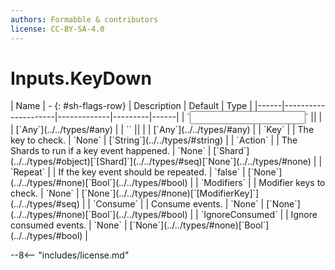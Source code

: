 ```yaml
---
authors: Formabble & contributors
license: CC-BY-SA-4.0
---
```



# Inputs.KeyDown

<div class="sh-parameters" markdown="1">
| Name | - {: #sh-flags-row} | Description | Default | Type |
|------|---------------------|-------------|---------|------|
| `<input>` || | | [`Any`](../../types/#any) |
| `<output>` || | | [`Any`](../../types/#any) |
| `Key` |  | The key to check. | `None` | [`String`](../../types/#string) |
| `Action` |  | The Shards to run if a key event happened. | `None` | [`Shard`](../../types/#object)[`[Shard]`](../../types/#seq)[`None`](../../types/#none) |
| `Repeat` |  | If the key event should be repeated. | `false` | [`None`](../../types/#none)[`Bool`](../../types/#bool) |
| `Modifiers` |  | Modifier keys to check. | `None` | [`None`](../../types/#none)[`[ModifierKey]`](../../types/#seq) |
| `Consume` |  | Consume events. | `None` | [`None`](../../types/#none)[`Bool`](../../types/#bool) |
| `IgnoreConsumed` |  | Ignore consumed events. | `None` | [`None`](../../types/#none)[`Bool`](../../types/#bool) |

</div>



--8<-- "includes/license.md"

